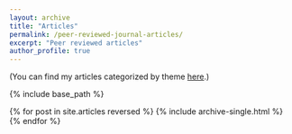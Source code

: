 ```yaml
---
layout: archive
title: "Articles"
permalink: /peer-reviewed-journal-articles/
excerpt: "Peer reviewed articles"
author_profile: true
---
```



<p>
(You can find my articles categorized by theme <a href="{{ base_path }}/tags/">here</a>.) 
</p>


{% include base_path %}

{% for post in site.articles reversed %}
  {% include archive-single.html %}
{% endfor %}

